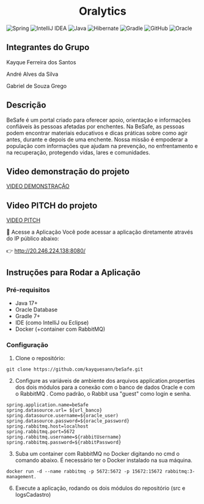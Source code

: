 <h1 align="center">Oralytics</h1>


![Spring](https://img.shields.io/badge/spring-%236DB33F.svg?style=for-the-badge&logo=spring&logoColor=white)
![IntelliJ IDEA](https://img.shields.io/badge/IntelliJIDEA-000000.svg?style=for-the-badge&logo=intellij-idea&logoColor=white)
![Java](https://img.shields.io/badge/java-%23ED8B00.svg?style=for-the-badge&logo=openjdk&logoColor=white)
![Hibernate](https://img.shields.io/badge/Hibernate-59666C?style=for-the-badge&logo=Hibernate&logoColor=white)
![Gradle](https://img.shields.io/badge/Gradle-02303A.svg?style=for-the-badge&logo=Gradle&logoColor=white)
![GitHub](https://img.shields.io/badge/github-%23121011.svg?style=for-the-badge&logo=github&logoColor=white)
![Oracle](https://img.shields.io/badge/Oracle-F80000?style=for-the-badge&logo=oracle&logoColor=white)

## Integrantes do Grupo

Kayque Ferreira dos Santos

André Alves da Silva

Gabriel de Souza Grego

## Descrição

BeSafe é um portal criado para oferecer apoio, orientação e informações confiáveis às pessoas afetadas por enchentes.
Na BeSafe, as pessoas podem encontrar materiais educativos e dicas práticas sobre como agir antes, durante e depois
de uma enchente. Nossa missão é empoderar a população com informações que ajudam na prevenção, no enfrentamento e
na recuperação, protegendo vidas, lares e comunidades.

## Video demonstração do projeto
[VIDEO DEMONSTRAÇÃO](https://youtu.be/Ldp2I_8-uuw)

## Video PITCH do projeto
[VIDEO PITCH](https://youtu.be/OKqI3D1RpQE)

🚀 Acesse a Aplicação
Você pode acessar a aplicação diretamente através do IP público abaixo:

👉 http://20.246.224.138:8080/


## Instruções para Rodar a Aplicação

### Pré-requisitos

- Java 17+
- Oracle Database
- Gradle 7+
- IDE (como IntelliJ ou Eclipse)
- Docker (+container com RabbitMQ)

### Configuração

1. Clone o repositório:

```
git clone https://github.com/kayquesann/beSafe.git
```


2. Configure as variáveis de ambiente dos arquivos application.properties dos dois módulos para a conexão com o banco de dados Oracle e com o RabbitMQ
. Como padrão, o Rabbit usa "guest" como login e senha.

```
spring.application.name=beSafe
spring.datasource.url= ${url_banco}
spring.datasource.username=${oracle_user)
spring.datasource.password=${oracle_password}
spring.rabbitmq.host=localhost
spring.rabbitmq.port=5672
spring.rabbitmq.username=${rabbitUsername}
spring.rabbitmq.password=${rabbitPassword}
```

3. Suba um container com RabbitMQ no Docker digitando no cmd o comando abaixo.  É necessário ter o Docker instalado na sua máquina.

```
docker run -d --name rabbitmq -p 5672:5672 -p 15672:15672 rabbitmq:3-management.
```

6. Execute a aplicação, rodando os dois módulos do repositório (src e logsCadastro)

